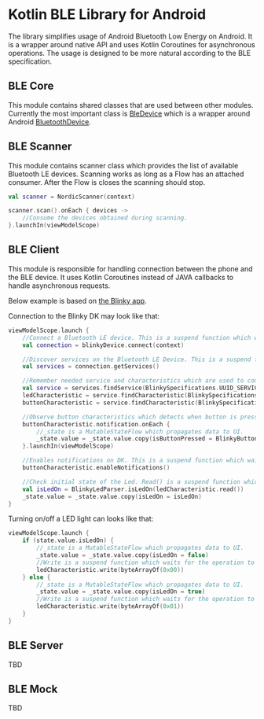 # Kotlin BLE Library for Android

The library simplifies usage of Android Bluetooth Low Energy on Android. It is a wrapper around
native API and uses Kotlin Coroutines for asynchronous operations. The usage is designed to be more
natural according to the BLE specification.

## BLE Core
This module contains shared classes that are used between other modules. Currently the most important
class is [BleDevice](core/src/main/java/no/nordicsemi/android/kotlin/ble/core/BleDevice.kt) which is a wrapper around Android [BluetoothDevice](https://developer.android.com/reference/android/bluetooth/BluetoothDevice).

## BLE Scanner
This module contains scanner class which provides the list of available Bluetooth LE devices. Scanning
works as long as a Flow has an attached consumer. After the Flow is closes the scanning should stop.

```kotlin
val scanner = NordicScanner(context)

scanner.scan().onEach { devices ->
    //Consume the devices obtained during scanning.
}.launchIn(viewModelScope)
```

## BLE Client
This module is responsible for handling connection between the phone and the BLE device. It uses
Kotlin Coroutines instead of JAVA callbacks to handle asynchronous requests.

Below example is based on [the Blinky app](https://github.com/NordicSemiconductor/Android-nRF-Blinky).

Connection to the Blinky DK may look like that:
```kotlin
viewModelScope.launch {
    //Connect a Bluetooth LE device. This is a suspend function which waits until device is in conncted state.
    val connection = blinkyDevice.connect(context)

    //Discover services on the Bluetooth LE Device. This is a suspend function which waits until device discovery is finished.
    val services = connection.getServices()

    //Remember needed service and characteristics which are used to communicate with the DK.
    val service = services.findService(BlinkySpecifications.UUID_SERVICE_DEVICE)!!
    ledCharacteristic = service.findCharacteristic(BlinkySpecifications.UUID_LED_CHAR)!!
    buttonCharacteristic = service.findCharacteristic(BlinkySpecifications.UUID_BUTTON_CHAR)!!

    //Observe button characteristics which detects when button is pressed.
    buttonCharacteristic.notification.onEach {
        //_state is a MutableStateFlow which propagates data to UI.
        _state.value = _state.value.copy(isButtonPressed = BlinkyButtonParser.isButtonPressed(it))
    }.launchIn(viewModelScope)

    //Enables notifications on DK. This is a suspend function which waits until notification is enabled.
    buttonCharacteristic.enableNotifications()

    //Check initial state of the Led. Read() is a suspend function which waits until the value is read from the DK.
    val isLedOn = BlinkyLedParser.isLedOn(ledCharacteristic.read())
    _state.value = _state.value.copy(isLedOn = isLedOn)
}
```

Turning on/off a LED light can looks like that:
```kotlin
viewModelScope.launch {
    if (state.value.isLedOn) {
        //_state is a MutableStateFlow which propagates data to UI.
        _state.value = _state.value.copy(isLedOn = false)
        //Write is a suspend function which waits for the operation to finish.
        ledCharacteristic.write(byteArrayOf(0x00))
    } else {
        //_state is a MutableStateFlow which propagates data to UI.
        _state.value = _state.value.copy(isLedOn = true)
        //Write is a suspend function which waits for the operation to finish.
        ledCharacteristic.write(byteArrayOf(0x01))
    }
}
```

## BLE Server
TBD

## BLE Mock
TBD
